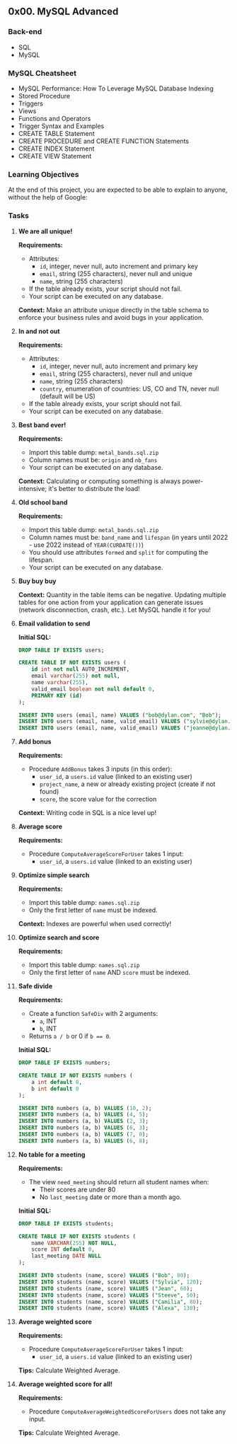 ## 0x00. MySQL Advanced
### Back-end
- SQL
- MySQL

### MySQL Cheatsheet
- MySQL Performance: How To Leverage MySQL Database Indexing
- Stored Procedure
- Triggers
- Views
- Functions and Operators
- Trigger Syntax and Examples
- CREATE TABLE Statement
- CREATE PROCEDURE and CREATE FUNCTION Statements
- CREATE INDEX Statement
- CREATE VIEW Statement

### Learning Objectives
At the end of this project, you are expected to be able to explain to anyone, without the help of Google:

### Tasks

1. **We are all unique!**

    **Requirements:**
    - Attributes:
        - `id`, integer, never null, auto increment and primary key
        - `email`, string (255 characters), never null and unique
        - `name`, string (255 characters)
    - If the table already exists, your script should not fail.
    - Your script can be executed on any database.
    
    **Context:** Make an attribute unique directly in the table schema to enforce your business rules and avoid bugs in your application.

2. **In and not out**

    **Requirements:**
    - Attributes:
        - `id`, integer, never null, auto increment and primary key
        - `email`, string (255 characters), never null and unique
        - `name`, string (255 characters)
        - `country`, enumeration of countries: US, CO and TN, never null (default will be US)
    - If the table already exists, your script should not fail.
    - Your script can be executed on any database.

3. **Best band ever!**

    **Requirements:**
    - Import this table dump: `metal_bands.sql.zip`
    - Column names must be: `origin` and `nb_fans`
    - Your script can be executed on any database.
    
    **Context:** Calculating or computing something is always power-intensive; it's better to distribute the load!

4. **Old school band**

    **Requirements:**
    - Import this table dump: `metal_bands.sql.zip`
    - Column names must be: `band_name` and `lifespan` (in years until 2022 - use 2022 instead of `YEAR(CURDATE())`)
    - You should use attributes `formed` and `split` for computing the lifespan.
    - Your script can be executed on any database.

5. **Buy buy buy**

    **Context:** Quantity in the table items can be negative. Updating multiple tables for one action from your application can generate issues (network disconnection, crash, etc.). Let MySQL handle it for you!

6. **Email validation to send**

    **Initial SQL:**
    ```sql
    DROP TABLE IF EXISTS users;

    CREATE TABLE IF NOT EXISTS users (
        id int not null AUTO_INCREMENT,
        email varchar(255) not null,
        name varchar(255),
        valid_email boolean not null default 0,
        PRIMARY KEY (id)
    );

    INSERT INTO users (email, name) VALUES ("bob@dylan.com", "Bob");
    INSERT INTO users (email, name, valid_email) VALUES ("sylvie@dylan.com", "Sylvie", 1);
    INSERT INTO users (email, name, valid_email) VALUES ("jeanne@dylan.com", "Jeanne", 1);
    ```

7. **Add bonus**

    **Requirements:**
    - Procedure `AddBonus` takes 3 inputs (in this order):
        - `user_id`, a `users.id` value (linked to an existing user)
        - `project_name`, a new or already existing project (create if not found)
        - `score`, the score value for the correction

    **Context:** Writing code in SQL is a nice level up!

8. **Average score**

    **Requirements:**
    - Procedure `ComputeAverageScoreForUser` takes 1 input:
        - `user_id`, a `users.id` value (linked to an existing user)

9. **Optimize simple search**

    **Requirements:**
    - Import this table dump: `names.sql.zip`
    - Only the first letter of `name` must be indexed.

    **Context:** Indexes are powerful when used correctly!

10. **Optimize search and score**

    **Requirements:**
    - Import this table dump: `names.sql.zip`
    - Only the first letter of `name` AND `score` must be indexed.

11. **Safe divide**

    **Requirements:**
    - Create a function `SafeDiv` with 2 arguments:
        - `a`, INT
        - `b`, INT
    - Returns `a / b` or 0 if `b == 0`.

    **Initial SQL:**
    ```sql
    DROP TABLE IF EXISTS numbers;

    CREATE TABLE IF NOT EXISTS numbers (
        a int default 0,
        b int default 0
    );

    INSERT INTO numbers (a, b) VALUES (10, 2);
    INSERT INTO numbers (a, b) VALUES (4, 5);
    INSERT INTO numbers (a, b) VALUES (2, 3);
    INSERT INTO numbers (a, b) VALUES (6, 3);
    INSERT INTO numbers (a, b) VALUES (7, 0);
    INSERT INTO numbers (a, b) VALUES (6, 8);
    ```

12. **No table for a meeting**

    **Requirements:**
    - The view `need_meeting` should return all student names when:
        - Their scores are under 80
        - No `last_meeting` date or more than a month ago.

    **Initial SQL:**
    ```sql
    DROP TABLE IF EXISTS students;

    CREATE TABLE IF NOT EXISTS students (
        name VARCHAR(255) NOT NULL,
        score INT default 0,
        last_meeting DATE NULL 
    );

    INSERT INTO students (name, score) VALUES ("Bob", 80);
    INSERT INTO students (name, score) VALUES ("Sylvia", 120);
    INSERT INTO students (name, score) VALUES ("Jean", 60);
    INSERT INTO students (name, score) VALUES ("Steeve", 50);
    INSERT INTO students (name, score) VALUES ("Camilia", 80);
    INSERT INTO students (name, score) VALUES ("Alexa", 130);
    ```

13. **Average weighted score**

    **Requirements:**
    - Procedure `ComputeAverageScoreForUser` takes 1 input:
        - `user_id`, a `users.id` value (linked to an existing user)

    **Tips:** Calculate Weighted Average.

14. **Average weighted score for all!**

    **Requirements:**
    - Procedure `ComputeAverageWeightedScoreForUsers` does not take any input.

    **Tips:** Calculate Weighted Average.
